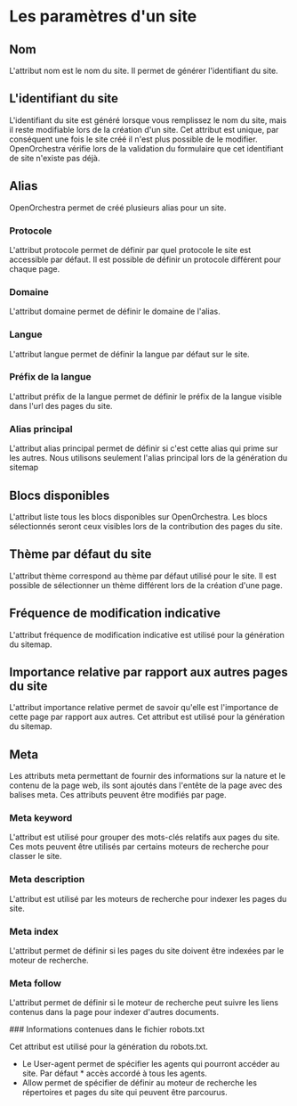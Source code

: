 # Les paramètres d'un site

## Nom

L'attribut nom est le nom du site. Il permet de générer l'identifiant du site.

## L'identifiant du site

L'identifiant du site est généré lorsque vous remplissez le nom du site, mais il reste modifiable lors de la création d'un site.
Cet attribut est unique, par conséquent une fois le site créé il n'est plus possible de le modifier.
OpenOrchestra vérifie lors de la validation du formulaire que cet identifiant de site n'existe pas déjà.

## Alias

OpenOrchestra permet de créé plusieurs alias pour un site.

### Protocole

L'attribut protocole permet de définir par quel protocole le site est accessible par défaut. Il est possible de définir un protocole différent pour chaque page.

### Domaine

L'attribut domaine permet de définir le domaine de l'alias.

### Langue

L'attribut langue permet de définir la langue par défaut sur le site.

### Préfix de la langue

L'attribut préfix de la langue permet de définir le préfix de la langue visible dans l'url des pages du site.

### Alias principal

L'attribut alias principal permet de définir si c'est cette alias qui prime sur les autres. Nous utilisons seulement l'alias principal lors de la génération du sitemap

## Blocs disponibles

L'attribut liste tous les blocs disponibles sur OpenOrchestra. Les blocs sélectionnés seront ceux visibles lors de la contribution des pages du site.

## Thème par défaut du site

L'attribut thème correspond au thème par défaut utilisé pour le site. Il est possible de sélectionner un thème différent lors de la création d'une page.

## Fréquence de modification indicative

L'attribut fréquence de modification indicative est utilisé pour la génération du sitemap.

## Importance relative par rapport aux autres pages du site

L'attribut importance relative permet de savoir qu'elle est l'importance de cette page par rapport aux autres.
Cet attribut est utilisé pour la génération du sitemap.

## Meta

Les attributs meta permettant de fournir des informations sur la nature et le contenu de la page web, ils sont ajoutés dans l'entête de la page avec des balises meta.
Ces attributs peuvent être modifiés par page.

### Meta keyword

L'attribut est utilisé pour grouper des mots-clés relatifs aux pages du site.
Ces mots peuvent être utilisés par certains moteurs de recherche pour classer le site.

### Meta description

L'attribut est utilisé par les moteurs de recherche pour indexer les pages du site.

### Meta index

L'attribut permet de définir si les pages du site doivent être indexées par le moteur de recherche.

### Meta follow

L'attribut permet de définir si le moteur de recherche peut suivre les liens contenus dans la page pour indexer d'autres documents.

### Informations contenues dans le fichier robots.txt

Cet attribut est utilisé pour la génération du robots.txt.

* Le User-agent permet de spécifier les agents qui pourront accéder au site. Par défaut * accès accordé à tous les agents.
* Allow permet de spécifier de définir au moteur de recherche les répertoires et pages du site qui peuvent être parcourus.
